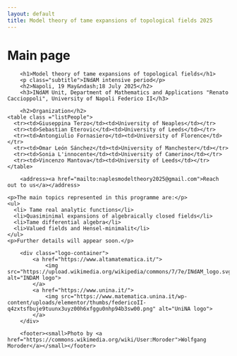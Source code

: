 ```yaml
---
layout: default
title: Model theory of tame expansions of topological fields 2025
---
```


# Main page
        <h1>Model theory of tame expansions of topological fields</h1>
        <p class="subtitle">INdAM intensive period</p>
        <h2>Napoli, 19 May&ndash;18 July 2025</h2>
        <h3>INdAM Unit, Department of Mathematics and Applications "Renato Caccioppoli", University of Napoli Federico II</h3>

        <h2>Organization</h2>
	<table class ="listPeople">
	  <tr><td>Giuseppina Terzo</td><td>University of Neaples</td></tr>
	  <tr><td>Sebastian Eterovic</td><td>University of Leeds</td></tr>
	  <tr><td>Antongiulio Fornasiero</td><td>University of Florence</td></tr>
	  <tr><td>Omar León Sánchez</td><td>University of Manchester</td></tr>
	  <tr><td>Sonia L'innocente</td><td>University of Camerino</td></tr>
	  <tr><td>Vincenzo Mantova</td><td>University of Leeds</td></tr>
	</table>
	  
        <address><a href="mailto:naplesmodeltheory2025@gmail.com">Reach out to us</a></address>

	<p>The main topics represented in this programme are:</p>
	<ul>
	  <li> Tame real analytic functions</li>
	  <li>Quasiminimal expansions of algebraically closed fields</li>
	  <li>Tame differential algebra</li>
	  <li>Valued fields and Hensel-minimalit</li>
	</ul>
	<p>Further details will appear soon.</p>

        <div class="logo-container">
            <a href="https://www.altamatematica.it/">
                <img src="https://upload.wikimedia.org/wikipedia/commons/7/7e/INdAM_logo.svg" alt="INDAM logo">
            </a>
            <a href="https://www.unina.it/">
                <img src="https://www.matematica.unina.it/wp-content/uploads/elementor/thumbs/federicoII-q4zxtsfbuje9tuunx3uyz00h6xfggu0nhp94b3sw00.png" alt="UniNA logo">
            </a>
        </div>

        <footer><small>Photo by <a href="https://commons.wikimedia.org/wiki/User:Moroder">Wolfgang Moroder</a></small></footer>
